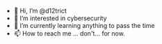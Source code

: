 - 👋 Hi, I’m @d12trict
- 👀 I’m interested in cybersecurity
- 🌱 I’m currently learning anything to pass the time
- 📫 How to reach me ... don't... for now.

<!---
d12trict/d12trict is a ✨ special ✨ repository because its `README.md` (this file) appears on your GitHub profile.
You can click the Preview link to take a look at your changes.
--->
